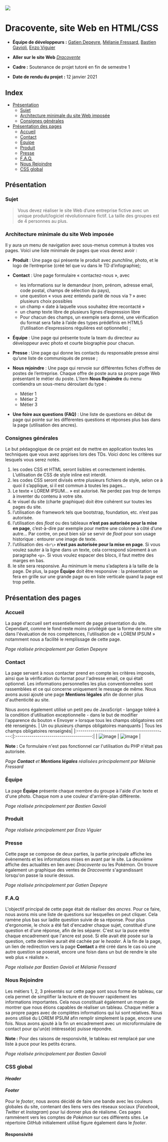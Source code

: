 # ![](images/entrepriseLogo.png)

# Dracovente, site Web en HTML/CSS

* **Équipe de développeurs :** [Gatien Depeyre](https://github.com/Gatien-Depeyre), [Mélanie Fressard](https://github.com/melanie-fressard), [Bastien Gavioli](https://github.com/BastienGavioli), [Enzo Viguier](https://github.com/enzo-viguier)

* **Aller sur le site Web** *[Dracovente](http://www.alexis.temperamentcordier.org/Gatien/projetSiteWeb/index.html)*
* **Cadre :** Soutenance de projet tutoré en fin de semestre 1
* **Date de rendu du projet :** 12 janvier 2021


## **Index**

* [Présentation](#presentation)
  * [Sujet](#sujet)
  * [Architecture minimale du site Web imposée](#archiMin)
  * [Consignes générales](#consignesGenerales)
* [Présentation des pages](#presentationPages)
  * [Accueil](#accueil)
  * [Contact](#contact)
  * [Équipe](#equipe)
  * [Produit](#produit)
  * [Presse](#presse)
  * [F.A.Q.](#faq)
  * [Nous Rejoindre](#nousRejoindre)
  * [CSS global](#cssGlobal)
  
## <a name="presentation"></a> Présentation

### <a name="sujet"></a> Sujet
> Vous devez réaliser le site Web d’une entreprise fictive avec un unique produit/logiciel révolutionnaire fictif. La taille des groupes est de 4 personnes au plus.


### <a name="archiMin"></a> Architecture minimale du site Web imposée
Il y aura un menu de navigation avec sous-menus commun à toutes vos pages. Voici une liste minimale de pages que vous devez avoir :

* **Produit** : Une page qui présente le produit avec *punchline*, photo, et le logo de l’entreprise (créé tel que vu dans le TD d’infographie);
* **Contact** : Une page formulaire  « contactez-nous », avec
  * les informations sur le demandeur (nom, prénom, adresse email, code postal, champs de sélection du pays),
  * une question « vous avez entendu parlé de nous via ? » avec plusieurs choix possibles
  * un champ « date à laquelle vous souhaitez être recontacté »
  * un champ texte libre de plusieurs lignes d’expression libre
  * Pour chacun des champs, un exemple sera donné, une vérification du format sera faite à l’aide des types prédéfinis en HTML5 (l’utilisation d’expressions régulières est optionnelle) ;

* **Équipe** : Une page qui présente toute la team du directeur au développeur avec photo et courte biographie pour chacun.
* **Presse** : Une page qui donne les contacts du responsable presse ainsi qu’une liste de communiqués de presse ;
* **Nous rejoindre** : Une page qui renvoie sur différentes fiches d’offres de postes de l’entreprise. Chaque offre de poste aura sa propre page Web présentant le métier du poste. L’item **Nous Rejoindre** du menu contiendra un sous-menu déroulant du type :
  * Métier 1
  * Métier 2
  * Métier 3
* **Une foire aux questions (FAQ)** : Une liste de questions en début de page qui pointe sur les différentes questions et réponses plus bas dans la page (utilisation des ancres).


### <a name="consignesGenerales"></a>Consignes générales

Le but pédagogique de ce projet est de mettre en application toutes les techniques que vous avez apprises lors des TDs. Voici donc les critères sur lesquels vous serez notés.
1. les codes CSS et HTML seront lisibles et correctement indentés. L’utilisation de CSS de style inline est interdit.
2. les codes CSS seront divisés entre plusieurs fichiers de style, selon ce à quoi il s’applique, si il est commun à toutes les pages…
3. Le texte « LOREM IPSUM… » est autorisé. Ne perdez pas trop de temps à inventer du contenu à votre site.
4. le visuel du site (charte graphique) doit être cohérent sur toutes les pages du site.
5. l’utilisation de framework tels que bootstrap, foundation, etc. n’est pas autorisée.
6. l’utilisation des *float* ou des tableaux **n’est pas autorisée pour la mise en page**, c’est-à-dire par exemple pour mettre une colonne à côté d’une autre… Par contre, on peut bien sûr se servir de *float* pour son usage historique : entourer une image de texte.
7. l’utilisation des `<br\>` **n’est pas autorisée pour la mise en page**. Si vous voulez sauter à la ligne dans un texte, cela correspond sûrement à un paragraphe `<p>`. Si vous voulez espacer des blocs, il faut mettre des marges en bas.
3. le site sera responsive. Au minimum le menu s’adaptera à la taille de la page. De plus, la page **Équipe** doit être responsive : la présentation se fera en grille sur une grande page ou en liste verticale quand la page est trop petite.

## <a name="presentationPages"></a> Présentation des pages

### <a name="accueil"></a> Accueil

La page d'accueil sert essentiellement de page présentation du site. Cependant, comme le fond reste moins privilégié que la forme de notre site dans l'évaluation de nos compétences, l'utilisation de « LOREM IPSUM » notamment nous a facilité le remplissage de cette page.

*Page réalisée principalement par Gatien Depeyre*

### <a name="contact"></a>Contact

La page servant à nous contacter prend en compte les critères imposés, ainsi que la vérification du format pour l'adresse email, ce qui était optionnel.
Les informations personnelles les plus conventionnelles sont rassemblées et ce qui concerne uniquement le message de même.
Nous avons aussi ajouté une page **Mentions légales** afin de donner plus d'authenticité au site.

Nous avons également utilisé un petit peu de JavaScript - langage toléré à la condition d'utilisation exceptionnelle - dans le but de modifier l'apparence du bouton « Envoyer » lorsque tous les champs obligatoires ont été renseignés. 
| Un ou plusieurs champs obligatoires manquants | Tous les champs obligatoires renseignés|
|:---------------------------------------------:|:--------------------------------------:|
| ![image](https://user-images.githubusercontent.com/73829228/125351784-cd8f0580-e360-11eb-86f9-8c5f4d61707f.png) | ![image](https://user-images.githubusercontent.com/73829228/125351560-86087980-e360-11eb-82bf-68c9c6a0e02d.png) |

**Note :** Ce formulaire n'est pas fonctionnel car l'utilisation du PHP n'était pas autorisée.

*Page **Contact** et **Mentions légales** réalisées principalement par Mélanie Fressard*

### <a name="equipe"></a> Équipe

La page **Équipe** présente chaque membre du groupe à l'aide d'un texte et d'une photo. Chaque nom a une couleur d'arrière-plan différente.

*Page réalisée principalement par Bastien Gavioli*

### <a name="produit"></a> Produit

*Page réalisée principalement par Enzo Viguier*

### <a name="presse"></a> Presse

Cette page se compose de deux parties, la partie principale affiche les évènements et les informations mises en avant par le site. La deuxième affiche des actualités en lien avec *Dracovente* ou les Pokémon.
On trouve également un graphique des ventes de *Dracovente* s'agrandissant lorsqu'on passe la sourie dessus.

*Page réalisée principalement par Gatien Depeyre*

### <a name="faq"></a> F.A.Q

L'objectif principal de cette page était de réaliser des *ancres*. Pour ce faire, nous avons mis une liste de questions sur lesquelles on peut cliquer. Cela ramène plus bas sur ladite question suivie de sa réponse. Pour plus d'ergonomie, le choix a été fait d'encadrer chaque sujet, constitué d'une question et d'une réponse, afin de les séparer. C'est sur la puce entre chaque encadrement que l'ancre est posé. Si elle avait été posée sur la question, cette dernière aurait été cachée par le *header*.
À la fin de la page, un lien de redirection vers la page **Contact** a été créé dans le cas où une autre question se poserait, encore une foisn dans un but de rendre le site web plus « réaliste ».

*Page réalisée par Bastien Gavioli et Mélanie Fressard*

### <a name="nousRejoindre"></a> Nous Rejoindre

Les métiers 1, 2, 3 présentés sur cette page sont sous forme de tableau, car cela permet de simplifier la lecture et de trouver rapidement les informations importantes. Cela nous constituait également un moyen de montrer que nous étions capables de réaliser un tableau. Chaque métier a sa propre pages avec de complètes informations qui lui sont relatives. Nous avons utilisé du LOREM IPSUM afin remplir simplement la page, encore une fois. Nous avons ajouté à la fin un encadrement avec un microformulaire de contact pour qu'un(e) intéressé(e) puisse répondre.

**Note :**  Pour des raisons de responsivité, le tableau est remplacé par une liste à puce pour les petits écrans.

*Page réalisée principalement par Bastien Gavioli*

### <a name="cssGlobal"></a> CSS global

#### *Header*

#### *Footer*

Pour le *footer*, nous avons décidé de faire une bande avec les couleurs globales du site, contenant des liens vers des réseaux sociaux (*Facebook*, *Twitter* et *Instagram*) pour lui donner plus de réalisme. Ces pages rammènent vers les comptes de *Pokémon* sur ces différents sites. Le répertoire *GitHub* initialement utilisé figure également dans le *footer*. 

#### Responsivité

